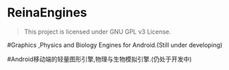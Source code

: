 ReinaEngines
============

>This project is licensed under GNU GPL v3 License.

#Graphics ,Physics and Biology Engines for Android.(Still under developing)

#Android移动端的轻量图形引擎,物理与生物模拟引擎.(仍处于开发中)